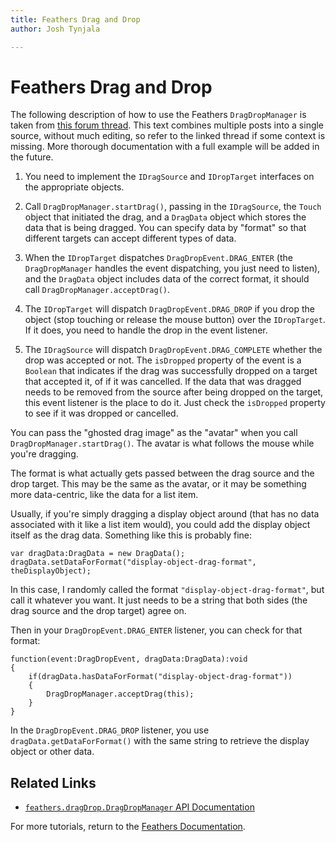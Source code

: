 ```yaml
---
title: Feathers Drag and Drop  
author: Josh Tynjala

---
```

# Feathers Drag and Drop

The following description of how to use the Feathers `DragDropManager` is taken from [this forum thread](http://forum.starling-framework.org/topic/would-you-please-give-us-an-examples-on-how-to-use-dragdropmanager). This text combines multiple posts into a single source, without much editing, so refer to the linked thread if some context is missing. More thorough documentation with a full example will be added in the future.

1) You need to implement the `IDragSource` and `IDropTarget` interfaces on the appropriate objects.

2) Call `DragDropManager.startDrag()`, passing in the `IDragSource`, the `Touch` object that initiated the drag, and a `DragData` object which stores the data that is being dragged. You can specify data by "format" so that different targets can accept different types of data.

3) When the `IDropTarget` dispatches `DragDropEvent.DRAG_ENTER` (the `DragDropManager` handles the event dispatching, you just need to listen), and the `DragData` object includes data of the correct format, it should call `DragDropManager.acceptDrag()`.

4) The `IDropTarget` will dispatch `DragDropEvent.DRAG_DROP` if you drop the object (stop touching or release the mouse button) over the `IDropTarget`. If it does, you need to handle the drop in the event listener.

5) The `IDragSource` will dispatch `DragDropEvent.DRAG_COMPLETE` whether the drop was accepted or not. The `isDropped` property of the event is a `Boolean` that indicates if the drag was successfully dropped on a target that accepted it, of if it was cancelled. If the data that was dragged needs to be removed from the source after being dropped on the target, this event listener is the place to do it. Just check the `isDropped` property to see if it was dropped or cancelled.

You can pass the "ghosted drag image" as the "avatar" when you call `DragDropManager.startDrag()`. The avatar is what follows the mouse while you're dragging.

The format is what actually gets passed between the drag source and the drop target. This may be the same as the avatar, or it may be something more data-centric, like the data for a list item.

Usually, if you're simply dragging a display object around (that has no data associated with it like a list item would), you could add the display object itself as the drag data. Something like this is probably fine:

``` code
var dragData:DragData = new DragData();
dragData.setDataForFormat("display-object-drag-format", theDisplayObject);
```

In this case, I randomly called the format `"display-object-drag-format"`, but call it whatever you want. It just needs to be a string that both sides (the drag source and the drop target) agree on.

Then in your `DragDropEvent.DRAG_ENTER` listener, you can check for that format:

``` code
function(event:DragDropEvent, dragData:DragData):void
{
    if(dragData.hasDataForFormat("display-object-drag-format"))
    {
        DragDropManager.acceptDrag(this);
    }
}
```

In the `DragDropEvent.DRAG_DROP` listener, you use `dragData.getDataForFormat()` with the same string to retrieve the display object or other data.

## Related Links

-   [`feathers.dragDrop.DragDropManager` API Documentation](../api-reference/feathers/dragDrop/DragDropManager.html)

For more tutorials, return to the [Feathers Documentation](index.html).


